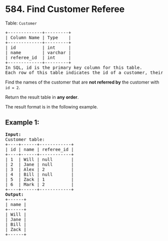 # 584. Find Customer Referee
Table: `Customer`  
<pre>
+-------------+---------+
| Column Name | Type    |
+-------------+---------+
| id          | int     |
| name        | varchar |
| referee_id  | int     |
+-------------+---------+
In SQL, id is the primary key column for this table.
Each row of this table indicates the id of a customer, their name, and the id of the customer who referred them.
</pre>

Find the names of the customer that are <b>not referred by</b> the customer with `id = 2`.

Return the result table in <b>any order</b>.

The result format is in the following example.

## Example 1:
<pre>
<b>Input:</b> 
Customer table:
+----+------+------------+
| id | name | referee_id |
+----+------+------------+
| 1  | Will | null       |
| 2  | Jane | null       |
| 3  | Alex | 2          |
| 4  | Bill | null       |
| 5  | Zack | 1          |
| 6  | Mark | 2          |
+----+------+------------+
<b>Output:</b> 
+------+
| name |
+------+
| Will |
| Jane |
| Bill |
| Zack |
+------+
</pre>